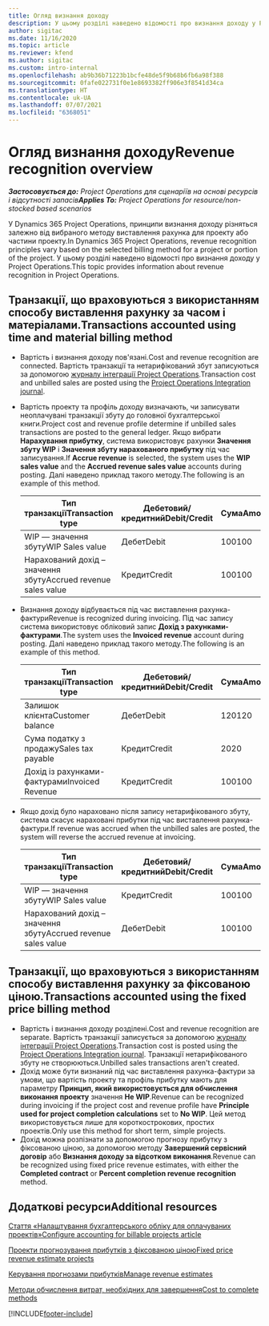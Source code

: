 ```yaml
---
title: Огляд визнання доходу
description: У цьому розділі наведено відомості про визнання доходу у Project Operations.
author: sigitac
ms.date: 11/16/2020
ms.topic: article
ms.reviewer: kfend
ms.author: sigitac
ms.custom: intro-internal
ms.openlocfilehash: ab9b36b71223b1bcfe48de5f9b68b6fb6a98f388
ms.sourcegitcommit: 0fafe022731f0e1e8693382ff906e3f8541d34ca
ms.translationtype: HT
ms.contentlocale: uk-UA
ms.lasthandoff: 07/07/2021
ms.locfileid: "6368051"
---
```

# <a name="revenue-recognition-overview"></a><span data-ttu-id="c9ee3-103">Огляд визнання доходу</span><span class="sxs-lookup"><span data-stu-id="c9ee3-103">Revenue recognition overview</span></span>

<span data-ttu-id="c9ee3-104">_**Застосовується до:** Project Operations для сценаріїв на основі ресурсів і відсутності запасів_</span><span class="sxs-lookup"><span data-stu-id="c9ee3-104">_**Applies To:** Project Operations for resource/non-stocked based scenarios_</span></span>

<span data-ttu-id="c9ee3-105">У Dynamics 365 Project Operations, принципи визнання доходу різняться залежно від вибраного методу виставлення рахунка для проекту або частини проекту.</span><span class="sxs-lookup"><span data-stu-id="c9ee3-105">In Dynamics 365 Project Operations, revenue recognition principles vary based on the selected billing method for a project or portion of the project.</span></span> <span data-ttu-id="c9ee3-106">У цьому розділі наведено відомості про визнання доходу у Project Operations.</span><span class="sxs-lookup"><span data-stu-id="c9ee3-106">This topic provides information about revenue recognition in Project Operations.</span></span>

## <a name="transactions-accounted-using-time-and-material-billing-method"></a><span data-ttu-id="c9ee3-107">Транзакції, що враховуються з використанням способу виставлення рахунку за часом і матеріалами.</span><span class="sxs-lookup"><span data-stu-id="c9ee3-107">Transactions accounted using time and material billing method</span></span>

- <span data-ttu-id="c9ee3-108">Вартість і визнання доходу пов'язані.</span><span class="sxs-lookup"><span data-stu-id="c9ee3-108">Cost and revenue recognition are connected.</span></span> <span data-ttu-id="c9ee3-109">Вартість транзакції та нетарифікований збут записуються за допомогою [журналу інтеграції Project Operations](../project-accounting/project-operations-integration-journal.md).</span><span class="sxs-lookup"><span data-stu-id="c9ee3-109">Transaction cost and unbilled sales are posted using the [Project Operations Integration journal](../project-accounting/project-operations-integration-journal.md).</span></span>
- <span data-ttu-id="c9ee3-110">Вартість проекту та профіль доходу визначають, чи записувати неоплачувані транзакції збуту до головної бухгалтерської книги.</span><span class="sxs-lookup"><span data-stu-id="c9ee3-110">Project cost and revenue profile determine if unbilled sales transactions are posted to the general ledger.</span></span> <span data-ttu-id="c9ee3-111">Якщо вибрати **Нарахування прибутку**, система використовує рахунки **Значення збуту WIP** і **Значення збуту нарахованого прибутку** під час записування.</span><span class="sxs-lookup"><span data-stu-id="c9ee3-111">If **Accrue revenue** is selected, the system uses the **WIP sales value** and the **Accrued revenue sales value** accounts during posting.</span></span> <span data-ttu-id="c9ee3-112">Далі наведено приклад такого методу.</span><span class="sxs-lookup"><span data-stu-id="c9ee3-112">The following is an example of this method.</span></span>  

  | <span data-ttu-id="c9ee3-113">Тип транзакції</span><span class="sxs-lookup"><span data-stu-id="c9ee3-113">Transaction type</span></span> | <span data-ttu-id="c9ee3-114">Дебетовий/кредитний</span><span class="sxs-lookup"><span data-stu-id="c9ee3-114">Debit/Credit</span></span> | <span data-ttu-id="c9ee3-115">Сума</span><span class="sxs-lookup"><span data-stu-id="c9ee3-115">Amount</span></span> |
  | --- | --- | --- |
  | <span data-ttu-id="c9ee3-116">WIP — значення збуту</span><span class="sxs-lookup"><span data-stu-id="c9ee3-116">WIP Sales value</span></span> | <span data-ttu-id="c9ee3-117">Дебет</span><span class="sxs-lookup"><span data-stu-id="c9ee3-117">Debit</span></span> | <span data-ttu-id="c9ee3-118">100</span><span class="sxs-lookup"><span data-stu-id="c9ee3-118">100</span></span> |
  | <span data-ttu-id="c9ee3-119">Нарахований дохід – значення збуту</span><span class="sxs-lookup"><span data-stu-id="c9ee3-119">Accrued revenue sales value</span></span> | <span data-ttu-id="c9ee3-120">Кредит</span><span class="sxs-lookup"><span data-stu-id="c9ee3-120">Credit</span></span> | <span data-ttu-id="c9ee3-121">100</span><span class="sxs-lookup"><span data-stu-id="c9ee3-121">100</span></span> |

- <span data-ttu-id="c9ee3-122">Визнання доходу відбувається під час виставлення рахунка-фактури</span><span class="sxs-lookup"><span data-stu-id="c9ee3-122">Revenue is recognized during invoicing.</span></span> <span data-ttu-id="c9ee3-123">Під час запису система використовує обліковий запис **Дохід з рахунками-фактурами**.</span><span class="sxs-lookup"><span data-stu-id="c9ee3-123">The system uses the **Invoiced revenue** account during posting.</span></span> <span data-ttu-id="c9ee3-124">Далі наведено приклад такого методу.</span><span class="sxs-lookup"><span data-stu-id="c9ee3-124">The following is an example of this method.</span></span>  

  | <span data-ttu-id="c9ee3-125">Тип транзакції</span><span class="sxs-lookup"><span data-stu-id="c9ee3-125">Transaction type</span></span> | <span data-ttu-id="c9ee3-126">Дебетовий/кредитний</span><span class="sxs-lookup"><span data-stu-id="c9ee3-126">Debit/Credit</span></span> | <span data-ttu-id="c9ee3-127">Сума</span><span class="sxs-lookup"><span data-stu-id="c9ee3-127">Amount</span></span> |
  | --- | --- | --- |
  | <span data-ttu-id="c9ee3-128">Залишок клієнта</span><span class="sxs-lookup"><span data-stu-id="c9ee3-128">Customer balance</span></span> | <span data-ttu-id="c9ee3-129">Дебет</span><span class="sxs-lookup"><span data-stu-id="c9ee3-129">Debit</span></span> | <span data-ttu-id="c9ee3-130">120</span><span class="sxs-lookup"><span data-stu-id="c9ee3-130">120</span></span> |
  | <span data-ttu-id="c9ee3-131">Сума податку з продажу</span><span class="sxs-lookup"><span data-stu-id="c9ee3-131">Sales tax payable</span></span> | <span data-ttu-id="c9ee3-132">Кредит</span><span class="sxs-lookup"><span data-stu-id="c9ee3-132">Credit</span></span> | <span data-ttu-id="c9ee3-133">20</span><span class="sxs-lookup"><span data-stu-id="c9ee3-133">20</span></span> |
  | <span data-ttu-id="c9ee3-134">Дохід із рахунками-фактурами</span><span class="sxs-lookup"><span data-stu-id="c9ee3-134">Invoiced Revenue</span></span> | <span data-ttu-id="c9ee3-135">Кредит</span><span class="sxs-lookup"><span data-stu-id="c9ee3-135">Credit</span></span> | <span data-ttu-id="c9ee3-136">100</span><span class="sxs-lookup"><span data-stu-id="c9ee3-136">100</span></span> |

- <span data-ttu-id="c9ee3-137">Якщо дохід було нараховано після запису нетарифікованого збуту, система скасує нараховані прибутки під час виставлення рахунка-фактури.</span><span class="sxs-lookup"><span data-stu-id="c9ee3-137">If revenue was accrued when the unbilled sales are posted, the system will reverse the accrued revenue at invoicing.</span></span>

  | <span data-ttu-id="c9ee3-138">Тип транзакції</span><span class="sxs-lookup"><span data-stu-id="c9ee3-138">Transaction type</span></span> | <span data-ttu-id="c9ee3-139">Дебетовий/кредитний</span><span class="sxs-lookup"><span data-stu-id="c9ee3-139">Debit/Credit</span></span> | <span data-ttu-id="c9ee3-140">Сума</span><span class="sxs-lookup"><span data-stu-id="c9ee3-140">Amount</span></span> |
  | --- | --- | --- |
  | <span data-ttu-id="c9ee3-141">WIP — значення збуту</span><span class="sxs-lookup"><span data-stu-id="c9ee3-141">WIP Sales value</span></span> | <span data-ttu-id="c9ee3-142">Кредит</span><span class="sxs-lookup"><span data-stu-id="c9ee3-142">Credit</span></span> | <span data-ttu-id="c9ee3-143">100</span><span class="sxs-lookup"><span data-stu-id="c9ee3-143">100</span></span> |
  | <span data-ttu-id="c9ee3-144">Нарахований дохід – значення збуту</span><span class="sxs-lookup"><span data-stu-id="c9ee3-144">Accrued revenue sales value</span></span> | <span data-ttu-id="c9ee3-145">Дебет</span><span class="sxs-lookup"><span data-stu-id="c9ee3-145">Debit</span></span> | <span data-ttu-id="c9ee3-146">100</span><span class="sxs-lookup"><span data-stu-id="c9ee3-146">100</span></span> |

## <a name="transactions-accounted-using-the-fixed-price-billing-method"></a><span data-ttu-id="c9ee3-147">Транзакції, що враховуються з використанням способу виставлення рахунку за фіксованою ціною.</span><span class="sxs-lookup"><span data-stu-id="c9ee3-147">Transactions accounted using the fixed price billing method</span></span>

- <span data-ttu-id="c9ee3-148">Вартість і визнання доходу розділені.</span><span class="sxs-lookup"><span data-stu-id="c9ee3-148">Cost and revenue recognition are separate.</span></span> <span data-ttu-id="c9ee3-149">Вартість транзакції записується за допомогою [журналу інтеграції Project Operations](../project-accounting/project-operations-integration-journal.md).</span><span class="sxs-lookup"><span data-stu-id="c9ee3-149">Transaction cost is posted using the [Project Operations Integration journal](../project-accounting/project-operations-integration-journal.md).</span></span> <span data-ttu-id="c9ee3-150">Транзакції нетарифікованого збуту не створюються.</span><span class="sxs-lookup"><span data-stu-id="c9ee3-150">Unbilled sales transactions aren't created.</span></span>
- <span data-ttu-id="c9ee3-151">Дохід може бути визнаний під час виставлення рахунка-фактури за умови, що вартість проекту та профіль прибутку мають для параметру **Принцип, який використовується для обчислення виконання проекту** значення **Не WIP**.</span><span class="sxs-lookup"><span data-stu-id="c9ee3-151">Revenue can be recognized during invoicing if the project cost and revenue profile have **Principle used for project completion calculations** set to **No WIP**.</span></span> <span data-ttu-id="c9ee3-152">Цей метод використовується лише для короткострокових, простих проектів.</span><span class="sxs-lookup"><span data-stu-id="c9ee3-152">Only use this method for short term, simple projects.</span></span>
- <span data-ttu-id="c9ee3-153">Дохід можна розпізнати за допомогою прогнозу прибутку з фіксованою ціною, за допомогою методу **Завершений сервісний договір** або **Визнання доходу за відсотком виконання**.</span><span class="sxs-lookup"><span data-stu-id="c9ee3-153">Revenue can be recognized using fixed price revenue estimates, with either the **Completed contract** or **Percent completion revenue recognition** method.</span></span>

## <a name="additional-resources"></a><span data-ttu-id="c9ee3-154">Додаткові ресурси</span><span class="sxs-lookup"><span data-stu-id="c9ee3-154">Additional resources</span></span>
[<span data-ttu-id="c9ee3-155">Стаття «Налаштування бухгалтерського обліку для оплачуваних проектів»</span><span class="sxs-lookup"><span data-stu-id="c9ee3-155">Configure accounting for billable projects article</span></span>](../project-accounting/configure-accounting-billable-projects.md)

[<span data-ttu-id="c9ee3-156">Проекти прогнозування прибутків з фіксованою ціною</span><span class="sxs-lookup"><span data-stu-id="c9ee3-156">Fixed price revenue estimate projects</span></span>](rev-rec-percentage-completion-method.md)

[<span data-ttu-id="c9ee3-157">Керування прогнозами прибутків</span><span class="sxs-lookup"><span data-stu-id="c9ee3-157">Manage revenue estimates</span></span>](rev-rec-completed-contract-method.md)

[<span data-ttu-id="c9ee3-158">Методи обчислення витрат, необхідних для завершення</span><span class="sxs-lookup"><span data-stu-id="c9ee3-158">Cost to complete methods</span></span>](cost-complete-methods.md)


[!INCLUDE[footer-include](../includes/footer-banner.md)]